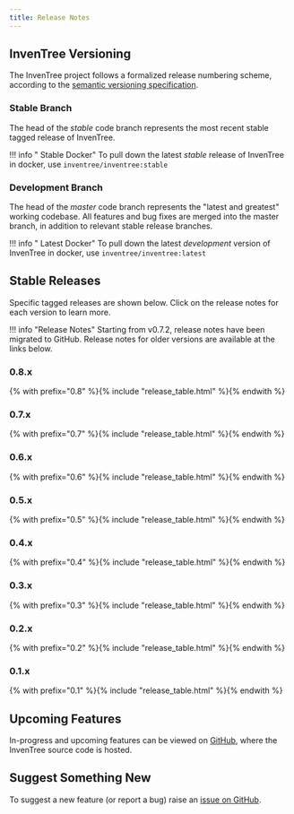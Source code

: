 ```yaml
---
title: Release Notes
---
```


## InvenTree Versioning

The InvenTree project follows a formalized release numbering scheme, according to the [semantic versioning specification](https://semver.org/).

### Stable Branch

The head of the *stable* code branch represents the most recent stable tagged release of InvenTree. 

!!! info "<span class='fab fa-docker'></span> Stable Docker"
    To pull down the latest *stable* release of InvenTree in docker, use `inventree/inventree:stable`

### Development Branch

The head of the *master* code branch represents the "latest and greatest" working codebase. All features and bug fixes are merged into the master branch, in addition to relevant stable release branches.

!!! info "<span class='fab fa-docker'></span> Latest Docker"
    To pull down the latest *development* version of InvenTree in docker, use `inventree/inventree:latest`

## Stable Releases

Specific tagged releases are shown below. Click on the release notes for each version to learn more.

!!! info "Release Notes"
    Starting from v0.7.2, release notes have been migrated to GitHub. Release notes for older versions are available at the links below.

### 0.8.x
{% with prefix="0.8" %}{% include "release_table.html" %}{% endwith %}

### 0.7.x
{% with prefix="0.7" %}{% include "release_table.html" %}{% endwith %}

### 0.6.x
{% with prefix="0.6" %}{% include "release_table.html" %}{% endwith %}

### 0.5.x
{% with prefix="0.5" %}{% include "release_table.html" %}{% endwith %}

### 0.4.x
{% with prefix="0.4" %}{% include "release_table.html" %}{% endwith %}

### 0.3.x
{% with prefix="0.3" %}{% include "release_table.html" %}{% endwith %}

### 0.2.x
{% with prefix="0.2" %}{% include "release_table.html" %}{% endwith %}

### 0.1.x
{% with prefix="0.1" %}{% include "release_table.html" %}{% endwith %}

## Upcoming Features

In-progress and upcoming features can be viewed on [GitHub](https://github.com/inventree/inventree/pulls), where the InvenTree source code is hosted.

## Suggest Something New

To suggest a new feature (or report a bug) raise an [issue on GitHub](https://github.com/inventree/inventree/issues).

